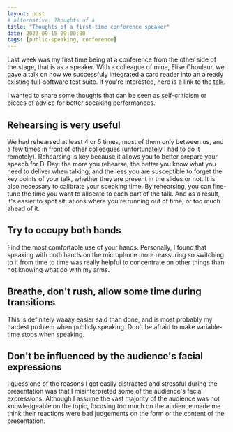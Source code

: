 ```yaml
---
layout: post
# alternative: Thoughts of a 
title: "Thoughts of a first-time conference speaker"
date: 2023-09-15 09:00:00
tags: [public-speaking, conference]
---
```


Last week was my first time being at a conference from the other side of the stage, that is as a speaker.
With a colleague of mine, Elise Chouleur, we gave a talk on how we successfuly integrated a card reader into an already existing
full-software test suite. If you're interested, here is a link to the [talk](https://www.youtube.com/watch?v=cmmLHRnP-C0).

I wanted to share some thoughts that can be seen as self-criticism or pieces of advice for better speaking performances.
    
## Rehearsing is very useful

We had rehearsed at least 4 or 5 times, most of them only between us, and a few times in front of other colleagues (unfortunately I had to do it remotely).
Rehearsing is key because it allows you to better prepare your speech for D-Day:
the more you rehearse, the better you know what you need to deliver when talking,
and the less you are susceptible to forget the key points of your talk, whether they are present
in the slides or not.
It is also necessary to calibrate your speaking time. By rehearsing, you can fine-tune
the time you want to allocate to each part of the talk. And as a result, it's easier to
spot situations where you're running out of time, or too much ahead of it.

## Try to occupy both hands

Find the most comfortable use of your hands. Personally, I found that speaking with both hands on
the microphone more reassuring so switching to it from
time to time was really helpful to concentrate on other things than not knowing what do with my arms.

## Breathe, don't rush, allow some time during transitions

This is definitely waaay easier said than done, and is most probably my hardest problem
when publicly speaking. Don't be afraid to make variable-time stops when speaking.

## Don't be influenced by the audience's facial expressions

I guess one of the reasons I got easily distracted and stressful during the presentation
was that I misinterpreted some of the audience's facial expressions. Although I assume the vast
majority of the audience was not knowledgeable on the topic, focusing too much on the audience made me
think their reactions were bad judgements on the form or the content of the presentation.
